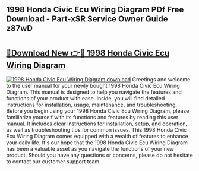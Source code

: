 ## 1998 Honda Civic Ecu Wiring Diagram PDf Free Download - Part-xSR Service Owner Guide z87wD

# <h2><a href="http://dfov306.blite.top/?on=1998+Honda+Civic+Ecu+Wiring+Diagram">🔗Download New 👉🔴 1998 Honda Civic Ecu Wiring Diagram</a></h2>

[![1998 Honda Civic Ecu Wiring Diagram download](https://i.imgur.com/lujVjoI.png)](http://dfov306.blite.top/?on=1998+Honda+Civic+Ecu+Wiring+Diagram)
Greetings and welcome to the user manual for your newly bought 1998 Honda Civic Ecu Wiring Diagram. This manual is designed to help you navigate the features and functions of your product with ease. Inside, you will find detailed instructions for installation, usage, maintenance, and troubleshooting. Before you begin using your 1998 Honda Civic Ecu Wiring Diagram, please familiarize yourself with its functions and features by reading this user manual. It includes clear instructions for installation, setup, and operation, as well as troubleshooting tips for common issues. This 1998 Honda Civic Ecu Wiring Diagram comes equipped with a wealth of features to enhance your daily life. It's our hope that the 1998 Honda Civic Ecu Wiring Diagram has been a valuable asset as you navigate the functions of your new product. Should you have any questions or concerns, please do not hesitate to contact our customer support team.
